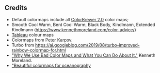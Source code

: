 ## Credits

* Default colormaps include all [ColorBrewer 2.0](https://colorbrewer2.org/) color maps;
* Smooth Cool Warm, Bent Cool Warm, Black Body, Kindlmann, Extended
  Kindlmann (https://www.kennethmoreland.com/color-advice/)
* [Tableau](https://www.tableau.com/) colour maps
* Colormaps from [Peter Karpov](http://inversed.ru/Blog_2.htm).
* Turbo from https://ai.googleblog.com/2019/08/turbo-improved-rainbow-colormap-for.html
* ["Why We Use Bad Color Maps and What You Can Do About It."](https://doi.org/10.2352/ISSN.2470-1173.2016.16.HVEI-133)
  Kenneth Moreland.
* ["Beautiful colormaps for oceanography](https://matplotlib.org/cmocean/)